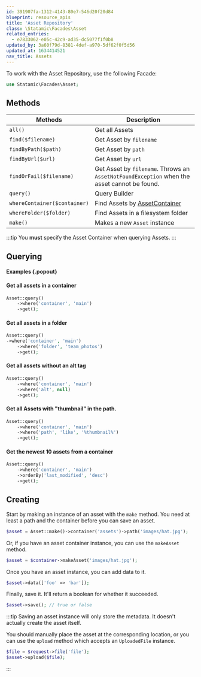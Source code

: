 ```yaml
---
id: 391907fa-1312-4143-80e7-546d20f20d84
blueprint: resource_apis
title: 'Asset Repository'
class: \Statamic\Facades\Asset
related_entries:
  - e7833062-e05c-42c9-ad35-dc5077f1f0b8
updated_by: 3a60f79d-8381-4def-a970-5df62f0f5d56
updated_at: 1634414521
nav_title: Assets
---
```

To work with the Asset Repository, use the following Facade:

```php
use Statamic\Facades\Asset;
```

## Methods

| Methods | Description |
| ------- | ----------- |
| `all()` | Get all Assets |
| `find($filename)` | Get Asset by `filename` |
| `findByPath($path)` | Get Asset by `path` |
| `findByUrl($url)` | Get Asset by `url` |
| `findOrFail($filename)` | Get Asset by `filename`. Throws an `AssetNotFoundException` when the asset cannot be found. |
| `query()` | Query Builder |
| `whereContainer($container)` | Find Assets by [AssetContainer](/repositories/asset-container-repository) |
| `whereFolder($folder)` | Find Assets in a filesystem folder |
| `make()` | Makes a new `Asset` instance |

:::tip
You **must** specify the Asset Container when querying Assets.
:::

## Querying

#### Examples {.popout}

#### Get all assets in a container

```php
Asset::query()
    ->where('container', 'main')
    ->get();
```

#### Get all assets in a folder

```php
Asset::query()
->where('container', 'main')
    ->where('folder', 'team_photos')
    ->get();
```

#### Get all assets without an alt tag

```php
Asset::query()
    ->where('container', 'main')
    ->where('alt', null)
    ->get();
```

#### Get all Assets with "thumbnail" in the path.

```php
Asset::query()
    ->where('container', 'main')
    ->where('path', 'like', '%thumbnail%')
    ->get();
```

#### Get the newest 10 assets from a container

```php
Asset::query()
    ->where('container', 'main')
    ->orderBy('last_modified', 'desc')
    ->get();
```

## Creating

Start by making an instance of an asset with the `make` method.
You need at least a path and the container before you can save an asset.

```php
$asset = Asset::make()->container('assets')->path('images/hat.jpg');
```

Or, if you have an asset container instance, you can use the `makeAsset` method.

```php
$asset = $container->makeAsset('images/hat.jpg');
```

Once you have an asset instance, you can add data to it.

```php
$asset->data(['foo' => 'bar']);
```

Finally, save it. It'll return a boolean for whether it succeeded.

```php
$asset->save(); // true or false
```

:::tip
Saving an asset instance will only store the metadata. It doesn't actually create the asset itself.

You should manually place the asset at the corresponding location, or you can use the `upload` method which accepts an `UploadedFile` instance.

```php
$file = $request->file('file');
$asset->upload($file);
```
:::
